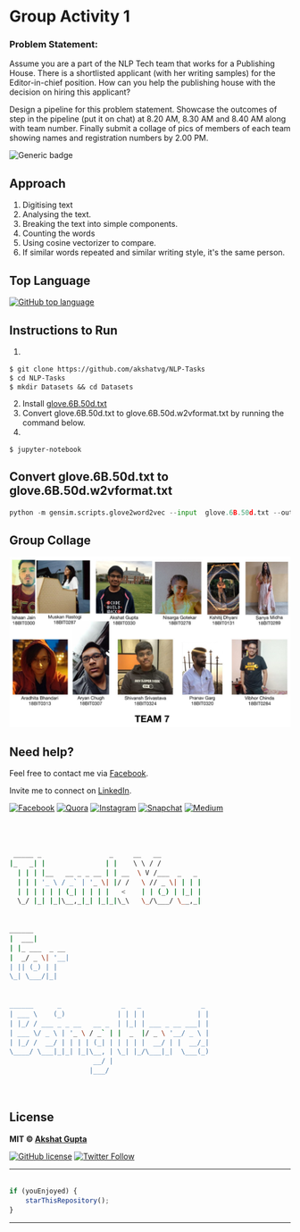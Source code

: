 # Group Activity 1
### Problem Statement:
Assume you are a part of the NLP Tech team that works for a Publishing House. There is a shortlisted applicant (with her writing samples) for the Editor-in-chief position. How can you help the publishing house with the decision on hiring this applicant?

Design a pipeline for this problem statement. Showcase the outcomes of step in the pipeline (put it on chat) at 8.20 AM, 8.30 AM and 8.40 AM along with team number. Finally submit a collage of pics of members of each team showing names and registration numbers by 2.00 PM. 

![Generic badge](https://img.shields.io/badge/Group-Activity-orange)

## Approach
1. Digitising text
2. Analysing the text.
3. Breaking the text into simple components.
4. Counting the words
5. Using cosine vectorizer to compare.
6. If similar words repeated and similar writing style, it's the same person.

## Top Language

[![GitHub top language](https://img.shields.io/github/languages/top/akshatvg/NLTK-Tasks?logo=jupyter&style=social)](https://github.com/akshatvg/)

## Instructions to Run
1.
```
$ git clone https://github.com/akshatvg/NLP-Tasks
$ cd NLP-Tasks
$ mkdir Datasets && cd Datasets
```
2. Install [glove.6B.50d.txt](https://www.kaggle.com/watts2/glove6b50dtxt)
3. Convert glove.6B.50d.txt to glove.6B.50d.w2vformat.txt by running the command below.
4.
```
$ jupyter-notebook
```

## Convert glove.6B.50d.txt to glove.6B.50d.w2vformat.txt
```python
python -m gensim.scripts.glove2word2vec --input  glove.6B.50d.txt --output glove.6B.50d.w2vformat.txt
```

## Group Collage
<p align="center">
<img src="./Group_Collage.jpeg" alt="Team 7 Collage" />
</p>

## Need help?


Feel free to contact me via [Facebook](https://www.facebook.com/akshatvg).

Invite me to connect on [LinkedIn](https://www.linkedin.com/in/akshatvg/).

[![Facebook](https://img.shields.io/badge/Facebook-add-blue.svg?logo=facebook&logoColor=white)](https://www.facebook.com/akshatvg) [![Quora](https://img.shields.io/badge/Quora-ask-red.svg?logo=quora)](https://www.quora.com/profile/Akshat-Gupta-279) [![Instagram](https://img.shields.io/badge/Instagram-follow-purple.svg?logo=instagram&logoColor=white)](https://www.instagram.com/akshatvg/) [![Snapchat](https://img.shields.io/badge/Snapchat-add-yellow.svg?logo=snapchat&logoColor=white)](https://www.snapchat.com/add/akshatvg) [![Medium](https://img.shields.io/badge/Medium-follow-black.svg?logo=medium&logoColor=white)](https://medium.com/@akshatvg)


```bash



 _____ _                 _     __   __            
|_   _| |               | |    \ \ / /            
  | | | |__   __ _ _ __ | | __  \ V /___  _   _   
  | | | '_ \ / _` | '_ \| |/ /   \ // _ \| | | |  
  | | | | | | (_| | | | |   <    | | (_) | |_| |  
  \_/ |_| |_|\__,_|_| |_|_|\_\   \_/\___/ \__,_|  
                                                  
                                                  
______                                            
|  ___|                                           
| |_ ___  _ __                                    
|  _/ _ \| '__|                                   
| || (_) | |                                      
\_| \___/|_|                                      
                                                  
                                                  
______      _               _   _               _ 
| ___ \    (_)             | | | |             | |
| |_/ / ___ _ _ __   __ _  | |_| | ___ _ __ ___| |
| ___ \/ _ \ | '_ \ / _` | |  _  |/ _ \ '__/ _ \ |
| |_/ /  __/ | | | | (_| | | | | |  __/ | |  __/_|
\____/ \___|_|_| |_|\__, | \_| |_/\___|_|  \___(_)
                     __/ |                        
                    |___/                         

 


```

## License

**MIT &copy; [Akshat Gupta](https://github.com/akshatvg/NLTK-Tasks/blob/master/LICENSE)**

[![GitHub license](https://img.shields.io/github/license/akshatvg/NLTK-Tasks?style=social&logo=github)](https://github.com/akshatvg/NLTK-Tasks/blob/master/LICENSE) [![Twitter Follow](https://img.shields.io/twitter/follow/akshatvg?style=social)](https://twitter.com/akshatvg)

---------

```javascript

if (youEnjoyed) {
    starThisRepository();
}

```

-----------

